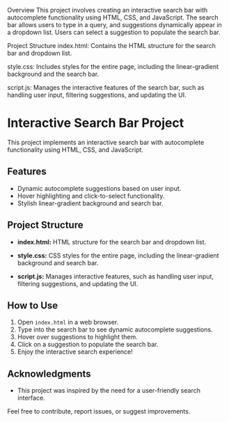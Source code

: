 Overview
This project involves creating an interactive search bar with autocomplete functionality using HTML, CSS, and JavaScript. The search bar allows users to type in a query, and suggestions dynamically appear in a dropdown list. Users can select a suggestion to populate the search bar.

Project Structure
index.html: Contains the HTML structure for the search bar and dropdown list.

style.css: Includes styles for the entire page, including the linear-gradient background and the search bar.

script.js: Manages the interactive features of the search bar, such as handling user input, filtering suggestions, and updating the UI.
# Interactive Search Bar Project

This project implements an interactive search bar with autocomplete functionality using HTML, CSS, and JavaScript.

## Features

- Dynamic autocomplete suggestions based on user input.
- Hover highlighting and click-to-select functionality.
- Stylish linear-gradient background and search bar.

## Project Structure

- **index.html:** HTML structure for the search bar and dropdown list.
  
- **style.css:** CSS styles for the entire page, including the linear-gradient background and search bar.

- **script.js:** Manages interactive features, such as handling user input, filtering suggestions, and updating the UI.

## How to Use

1. Open `index.html` in a web browser.
2. Type into the search bar to see dynamic autocomplete suggestions.
3. Hover over suggestions to highlight them.
4. Click on a suggestion to populate the search bar.
5. Enjoy the interactive search experience!

## Acknowledgments

- This project was inspired by the need for a user-friendly search interface.

Feel free to contribute, report issues, or suggest improvements.
